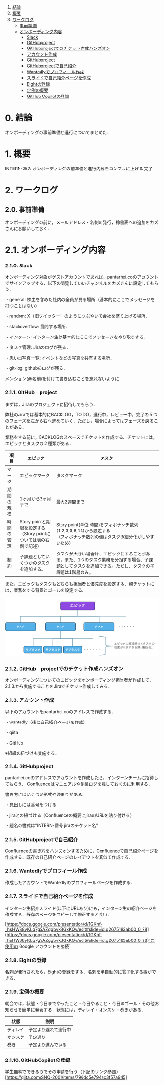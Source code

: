 1. [結論](#0-結論)
2. [概要](#1-概要)
3. [ワークログ](#2-ワークログ)
    - [事前準備](#20-事前準備)
    - [オンボーディング内容](#21-オンボーディング内容)
        - [Slack](#210-slack)
        - [GitHubproject](#211-GitHubproject)
        - [GitHubprojectでのチケット作成ハンズオン](#212-GitHubprojectでのチケット作成ハンズオン)
        - [アカウント作成](#213-アカウント作成)
        - [GitHubproject](#214-GitHubproject)
        - [GitHubprojectで自己紹介](#215-GitHubprojectで自己紹介)
        - [Wantedlyでプロフィール作成](#216-wantedlyでプロフィール作成)
        - [スライドで自己紹介ページを作成](#217-スライドで自己紹介ページを作成)
        - [Eightの登録](#218-eightの登録)
        - [定例の概要](#219-定例の概要)
        - [GitHub Copilotの登録](#2110-GitHubCopilotの登録)
     
# 0. 結論
オンボーディングの事前準備と進行についてまとめた．

# 1. 概要
INTERN-257: オンボーディングの前準備と進行内容をコンフルに上げる
完了
 

# 2. ワークログ
## 2.0. 事前準備
オンボーディングの前に，メールアドレス・名刺の発行，稼働表への追加をカズさんにお願いしておく．

# 2.1. オンボーディング内容

### 2.1.0. Slack
オンボーディング対象がゲストアカウントであれば，pantarhei.coのアカウントでサインアップする．以下の閲覧していいチャンネルをカズさんに設定してもらう．

・general: 株主を含めた社内の全員が見る場所（基本的にここでメッセージを打つことはない）

・random: X（旧ツイッター）のようにつぶやいて会社を盛り上げる場所．

・stackoverflow: 質問する場所．

・インターン: インターン生は基本的にここでメッセージをやり取りする．

・タスク管理: Jiraのログが残る．

・思い出写真一覧: イベントなどの写真を共有する場所．

・git-log: githubのログが残る．

メンション(@名前)を付けて書き込むことを忘れないように

### 2.1.1. GitHub　project
まずは，Jiraのプロジェクトに招待してもらう．

弊社のJiraでは基本的にBACKLOG，TO DO，進行中，レビュー中，完了の５つのフェーズを左から右へ進めていく．ただし，場合によってはフェーズを戻ることがある．

業務をする前に，BACKLOGのスペースでチケットを作成する．チケットには，エピックとタスクの２種類がある．

| 項目 | エピック | タスク |
|------|----------|--------|
| マーク | エピックマーク | タスクマーク |
| 期間の規模 | 1ヶ月から2ヶ月まで | 最大2週間まで |
| 時間の管理 | Story pointと期限を設定する<br>（Story pointについては表の右側で記述） | Story point(単位:時間)をフィボナッチ数列(1,2,3,5,8,13)から設定する<br>（フィボナッチ数列の値はタスクの細分化がしやすいため） |
| 制約 | 子課題としていくつかのタスクを追加する。 | タスクが大きい場合は、エピックにすることがある。また、1つのタスク業務を分担する場合、子課題としてタスクを追加できる。ただし、タスクの子課題は1階層のみ。 |

また，エピックもタスクもどちらも担当者と優先度を設定する．親チケットには，業務をする背景とゴールを設定する．

![alt text](../images/image144.png)

### 2.1.2. GitHub　projectでのチケット作成ハンズオン
オンボーディングについてのエピックをオンボーディング担当者が作成して．2.1.3.から実施することをJiraでチケット作成してみる．

### 2.1.3. アカウント作成
以下のアカウントをpantarhei.coのアドレスで作成する．

・wantedly（後に自己紹介ページを作成）

・qiita

・GitHub

※組織の紐づけも実施する．

### 2.1.4. GitHubproject
pantarhei.coのアドレスでアカウントを作成したら，インターンチームに招待してもらう．
Confluenceはマニュアルや作業ログを残しておくのに利用する．

書き方にはいくつか形式や決まりがある．

・見出しには番号をつける

・jiraとの紐づける（Confluenceの概要にjiraのURLを貼り付ける）

・題名の書式は”INTERN-番号 jiraのチケット名”

### 2.1.5. GitHubprojectで自己紹介
Confluenceの書き方をハンズオンするために，Confluenceで自己紹介ページを作成する．既存の自己紹介ページのレイアウトを真似て作成する．

### 2.1.6. Wantedlyでプロフィール作成
作成したアカウントでWantedlyのプロフィールページを作成する．

### 2.1.7. スライドで自己紹介ページを作成
インターン生紹介スライド(以下にURLあり)にも，インターン生の紹介ページを作成する．既存のページをコピーして修正すると良い．

[https://docs.google.com/presentation/d/1GKnf-_hsHWS8yKLq7g5AZggbvkBGxKQv/edit#slide=id.g2675183ab00_0_28](https://docs.google.com/presentation/d/1GKnf-_hsHWS8yKLq7g5AZggbvkBGxKQv/edit#slide=id.g2675183ab00_0_28)`ご使用の Google アカウントを接続`

### 2.1.8. Eightの登録
名刺が発行されたら，Eightの登録をする．名刺を半自動的に電子化する事ができる．

### 2.1.9. 定例の概要
朝会では，状態・今日までやったこと・今日やること・今日のゴール・その他お知らせを簡単に発表する．状態には，ディレイ・オンスケ・巻きがある．

| 状態 | 説明 |
|------|------|
| ディレイ | 予定より遅れて進行中 |
| オンスケ | 予定通り |
| 巻き | 予定より進んでいる |

### 2.1.10. GitHubCopilotの登録
学生無料でできるのでその申請を行う（下記のリンク参照）
[https://qiita.com/SNQ-2001/items/796dc5e794ac3f57a945]



